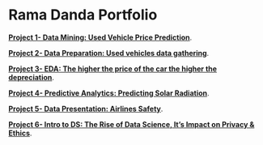 # Rama Danda Portfolio
**[Project 1- Data Mining: Used Vehicle Price Prediction](https://github.com/11leven/portfolio/tree/gh-pages/Project%201)**.

**[Project 2- Data Preparation: Used vehicles data gathering](https://github.com/11leven/portfolio/tree/gh-pages/Project%202)**.

**[Project 3- EDA: The higher the price of the car the higher the depreciation](https://github.com/11leven/portfolio/tree/gh-pages/Project%203)**.

**[Project 4- Predictive Analytics: Predicting Solar Radiation](https://github.com/11leven/portfolio/tree/gh-pages/Project%204)**.

**[Project 5- Data Presentation: Airlines Safety](https://github.com/11leven/portfolio/tree/gh-pages/Project%205)**.

**[Project 6- Intro to DS: The Rise of Data Science, It’s Impact on Privacy & Ethics](https://github.com/11leven/portfolio/tree/gh-pages/Project%206)**.



